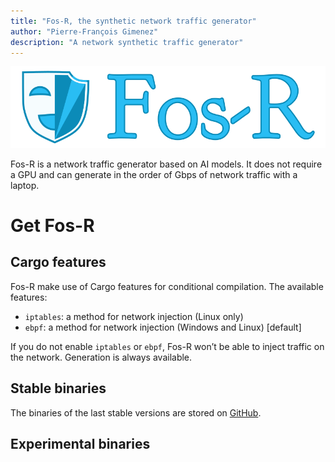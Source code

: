```yaml
---
title: "Fos-R, the synthetic network traffic generator"
author: "Pierre-François Gimenez"
description: "A network synthetic traffic generator"
---
```


![](logo.png)

Fos-R is a network traffic generator based on AI models. It does not require a GPU and can generate in the order of Gbps of network traffic with a laptop.

# Get Fos-R

## Cargo features

Fos-R make use of Cargo features for conditional compilation. The available features:

- `iptables`: a method for network injection (Linux only)
- `ebpf`: a method for network injection (Windows and Linux) [default]

If you do not enable `iptables` or `ebpf`, Fos-R won’t be able to inject traffic on the network. Generation is always available.

## Stable binaries

The binaries of the last stable versions are stored on [GitHub](https://github.com/Fos-R/Fos-R/releases).

## Experimental binaries
